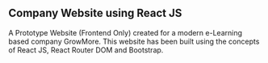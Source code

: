 ## Company Website using React JS

A Prototype Website (Frontend Only) created for a modern e-Learning based company GrowMore. This website has been built using the concepts of React JS, React Router DOM and Bootstrap.
